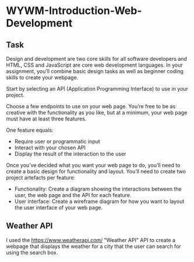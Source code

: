 # WYWM-Introduction-Web-Development
## Task

Design and development are two core skills for all software developers and HTML, CSS and JavaScript are core web development languages. In your assignment, you’ll combine basic design tasks as well as beginner coding skills to create your webpage. 

Start by selecting an API (Application Programming Interface) to use in your project.

Choose a few endpoints to use on your web page. You’re free to be as creative with the functionality as you like, but at a minimum, your web page must have at least three features. 

One feature equals:
- Require user or programmatic input
- Interact with your chosen API
- Display the result of the interaction to the user

Once you’ve decided what you want your web page to do, you’ll need to create a basic design for functionality and layout. You’ll need to create two project artefacts per feature:
- Functionality: Create a diagram showing the interactions between the user, the web page and the API for each feature.
- User interface: Create a wireframe diagram for how you want to layout the user interface of your web page.

## Weather API
I used the https://www.weatherapi.com/ "Weather API" API to create a webpage that displays the weather for a city that the user can search for using the search box.
